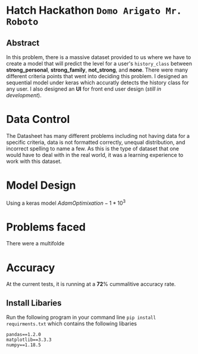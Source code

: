 # Hatch Hackathon `Domo Arigato Mr. Roboto`
## Abstract
In this problem, there is a massive dataset provided to us where we have to create a model that will predict the level for a user's `history_class` between **strong_personal**, **strong_family**, **not_strong**, and **none**. There were many different criteria points that went into deciding this problem. I designed an sequential model under keras which accuratly detects the history class for any user. I also designed an **UI** for front end user design (*still in development*).

# Data Control
The Datasheet has many different problems including not having data for a specific criteria, data is not formatted correctly, unequal distribution, and incorrect spelling to name a few. As this is the type of dataset that one would have to deal with in the real world, it was a learning experience to work with this dataset. 

# Model Design
Using a keras model 
$Adam Optimixation - 1*10^3$

# Problems faced
There were a multifolde 

# Accuracy
At the current tests, it is running at a **72**% cummalitive accuracy rate. 


## Install Libaries
Run the following program in your command line `pip install requirments.txt` which contains the following libaries
```
pandas==1.2.0
matplotlib==3.3.3
numpy==1.18.5
```


